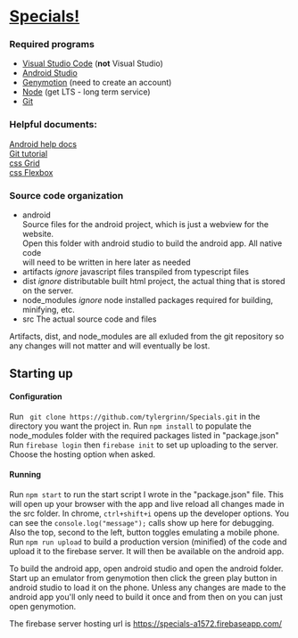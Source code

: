 # [Specials!](https://specials-a1572.firebaseapp.com/)

### Required programs
* [Visual Studio Code](https://code.visualstudio.com/) (**not** Visual Studio)
* [Android Studio](https://developer.android.com/studio/index.html)
* [Genymotion](https://www.genymotion.com/fun-zone/) (need to create an account)
* [Node](https://nodejs.org/en/) (get LTS - long term service)
* [Git](https://git-scm.com/downloads)

### Helpful documents:
[Android help docs](https://developer.android.com/guide/webapps/index.html)  
[Git tutorial](https://try.github.io/levels/1/challenges/1)  
[css Grid](https://css-tricks.com/snippets/css/complete-guide-grid/)  
[css Flexbox](https://css-tricks.com/snippets/css/a-guide-to-flexbox/)  

### Source code organization
* android  
    Source files for the android project, which is just a webview for the website.  
    Open this folder with android studio to build the android app. All native code  
    will need to be written in here later as needed
* artifacts *ignore*
    javascript files transpiled from typescript files
* dist *ignore*
    distributable built html project, the actual thing that is stored on the server.
* node_modules *ignore*
    node installed packages required for building, minifying, etc. 
* src
    The actual source code and files

Artifacts, dist, and node_modules are all exluded from the git repository so any changes will not matter and will eventually be lost.

## Starting up

#### Configuration
Run ``` git clone https://github.com/tylergrinn/Specials.git``` in the directory you want the project in.
Run ``` npm install ``` to populate the node_modules folder with the required packages listed in "package.json"  
Run ``` firebase login ``` then ``` firebase init ``` to set up uploading to the server. Choose the hosting option when asked.

#### Running
Run ``` npm start ``` to run the start script I wrote in the "package.json" file. This will open up your browser with the app and live reload all changes made in the src folder. In chrome, ``` ctrl+shift+i ``` opens up the developer options. You can see the ``` console.log("message"); ``` calls show up here for debugging. Also the top, second to the left, button toggles emulating a mobile phone.  
Run ``` npm run upload ``` to build a production version (minified) of the code and upload it to the firebase server. It will then be available on the android app.

To build the android app, open android studio and open the android folder. Start up an emulator from genymotion then click the green play button in android studio to load it on the phone. Unless any changes are made to the android app you'll only need to build it once and from then on you can just open genymotion.

The firebase server hosting url is https://specials-a1572.firebaseapp.com/